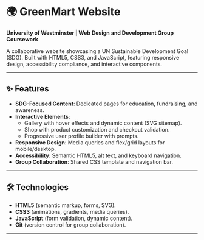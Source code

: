 # 🌍 GreenMart Website  
**University of Westminster | Web Design and Development Group Coursework**  

A collaborative website showcasing a UN Sustainable Development Goal (SDG). Built with HTML5, CSS3, and JavaScript, featuring responsive design, accessibility compliance, and interactive components.  

---

## ✨ Features  
- **SDG-Focused Content**: Dedicated pages for education, fundraising, and awareness.  
- **Interactive Elements**:  
  - Gallery with hover effects and dynamic content (SVG sitemap).  
  - Shop with product customization and checkout validation.  
  - Progressive user profile builder with prompts.  
- **Responsive Design**: Media queries and flex/grid layouts for mobile/desktop.  
- **Accessibility**: Semantic HTML5, alt text, and keyboard navigation.  
- **Group Collaboration**: Shared CSS template and navigation bar.  

---

## 🛠️ Technologies  
- **HTML5** (semantic markup, forms, SVG).  
- **CSS3** (animations, gradients, media queries).  
- **JavaScript** (form validation, dynamic content).  
- **Git** (version control for group collaboration).  

---
